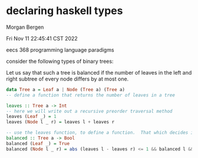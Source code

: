 # declaring haskell types

Morgan Bergen

Fri Nov 11 22:45:41 CST 2022

eecs 368 programming language paradigms

consider the following types of binary trees:

Let us say that such a tree is balanced if the number of leaves in the left and right subtree of every node differs by at most one.


```Haskell
data Tree a = Leaf a | Node (Tree a) (Tree a)
-- define a function that returns the number of leaves in a tree

leaves :: Tree a -> Int
-- here we will write out a recursive preorder traversal method
leaves (Leaf _) = 1
leaves (Node l _ r) = leaves l + leaves r

-- use the leaves function, to define a function.  That which decides if the tree is balanced or not
balanced :: Tree a -> Bool
balanced (Leaf _) = True
balanced (Node l _ r) = abs (leaves l - leaves r) <= 1 && balanced l && balanced r
```

